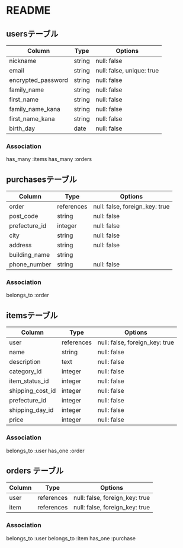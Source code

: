 # README

## usersテーブル

| Column             | Type       | Options                        |
| -------------------| ---------- | ------------------------------ |
| nickname           | string     | null: false                    |
| email              | string     | null: false, unique: true                    |
| encrypted_password | string     | null: false                    |
| family_name	       | string	    | null: false                    |
| first_name         | string	    | null: false	                   |
| family_name_kana	 | string	    | null: false                    |
| first_name_kana    | string	    | null: false                    |
| birth_day	         | date	      | null: false                    |


### Association

 has_many :items
 has_many :orders


## purchasesテーブル

| Column               | Type       | Options                          |
| ---------------------| ---------- | -------------------------------- |
| order                | references | null: false, foreign_key: true   |
| post_code	           | string	    | null: false                      |
| prefecture_id	       | integer	  | null: false                      |
| city	               | string	    | null: false                      |
| address	             | string	    | null: false                      |
| building_name	       | string     |                                  |
| phone_number	       | string     | null: false                      |

### Association

 belongs_to :order



## itemsテーブル

| Column               | Type       | Options                          |
|--------------------- | ---------- | -------------------------------- |
| user                 | references |	null: false, foreign_key: true   |
| name	               | string     |	null: false                      |
| description	         | text	      | null: false                      |
| category_id	         | integer	  | null: false                      |
| item_status_id	     | integer    | null: false                      |
| shipping_cost_id	   | integer	  | null: false                      |
| prefecture_id	       | integer	  | null: false                      |
| shipping_day_id	     | integer    |	null: false                      |
| price	               | integer    | null: false                      |


### Association

belongs_to :user
has_one :order

## orders テーブル

| Column               | Type       | Options                          |
|--------------------- | ---------- | -------------------------------- |
| user                 | references	| null: false, foreign_key: true   |
| item                 | references	| null: false, foreign_key: true   |

### Association

belongs_to :user
belongs_to :item
has_one :purchase
